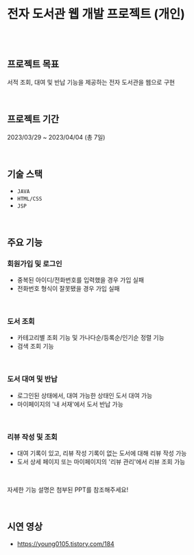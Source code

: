 # 전자 도서관 웹 개발 프로젝트 (개인)

<br><br>

## 프로젝트 목표

서적 조회, 대여 및 반납 기능을 제공하는 전자 도서관을 웹으로 구현

<br>

## 프로젝트 기간
2023/03/29 ~ 2023/04/04 (총 7일)

<br>

## 기술 스택
- `JAVA`
- `HTML/CSS`
- `JSP`

<br>

## 주요 기능
### 회원가입 및 로그인
- 중복된 아이디/전화번호를 입력했을 경우 가입 실패
- 전화번호 형식이 잘못됐을 경우 가입 실패

<br>

### 도서 조회
- 카테고리별 조회 기능 및 가나다순/등록순/인기순 정렬 기능
- 검색 조회 기능

<br>

### 도서 대여 및 반납
- 로그인된 상태에서, 대여 가능한 상태인 도서 대여 가능
- 마이페이지의 '내 서재'에서 도서 반납 가능

<br>

### 리뷰 작성 및 조회
- 대여 기록이 있고, 리뷰 작성 기록이 없는 도서에 대해 리뷰 작성 가능
- 도서 상세 페이지 또는 마이페이지의 '리뷰 관리'에서 리뷰 조회 가능

<br>

자세한 기능 설명은 첨부된 PPT를 참조해주세요!

<br>

## 시연 영상
- https://young0105.tistory.com/184

<br>

